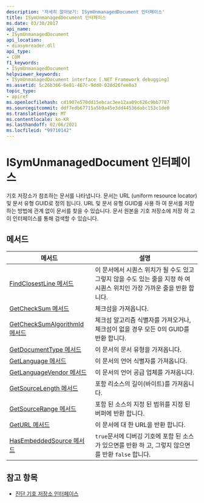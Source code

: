 ```yaml
---
description: '자세히 알아보기: ISymUnmanagedDocument 인터페이스'
title: ISymUnmanagedDocument 인터페이스
ms.date: 03/30/2017
api_name:
- ISymUnmanagedDocument
api_location:
- diasymreader.dll
api_type:
- COM
f1_keywords:
- ISymUnmanagedDocument
helpviewer_keywords:
- ISymUnmanagedDocument interface [.NET Framework debugging]
ms.assetid: 5c26b366-6e81-467c-9dd0-02dd26fee0a3
topic_type:
- apiref
ms.openlocfilehash: cd1907e570dd15ebcac3ee12aa09c626c9bb7787
ms.sourcegitcommit: ddf7edb67715a5b9a45e3dd44536dabc153c1de0
ms.translationtype: MT
ms.contentlocale: ko-KR
ms.lasthandoff: 02/06/2021
ms.locfileid: "99710142"
---
```

# <a name="isymunmanageddocument-interface"></a>ISymUnmanagedDocument 인터페이스

기호 저장소가 참조하는 문서를 나타냅니다. 문서는 URL (uniform resource locator) 및 문서 유형 GUID로 정의 됩니다. URL 및 문서 유형 GUID를 사용 하 여 문서를 저장 하는 방법에 관계 없이 문서를 찾을 수 있습니다. 문서 원본을 기호 저장소에 저장 하 고이 인터페이스를 통해 검색할 수 있습니다.  
  
## <a name="methods"></a>메서드  
  
|메서드|설명|  
|------------|-----------------|  
|[FindClosestLine 메서드](isymunmanageddocument-findclosestline-method.md)|이 문서에서 시퀀스 위치가 될 수도 있고 그렇지 않을 수도 있는 줄을 지정 하 여 시퀀스 위치인 가장 가까운 줄을 반환 합니다.|  
|[GetCheckSum 메서드](isymunmanageddocument-getchecksum-method.md)|체크섬을 가져옵니다.|  
|[GetCheckSumAlgorithmId 메서드](isymunmanageddocument-getchecksumalgorithmid-method.md)|체크섬 알고리즘 식별자를 가져오거나, 체크섬이 없을 경우 모든 0의 GUID를 반환 합니다.|  
|[GetDocumentType 메서드](isymunmanageddocument-getdocumenttype-method.md)|이 문서의 문서 유형을 가져옵니다.|  
|[GetLanguage 메서드](isymunmanageddocument-getlanguage-method.md)|이 문서의 언어 식별자를 가져옵니다.|  
|[GetLanguageVendor 메서드](isymunmanageddocument-getlanguagevendor-method.md)|이 문서의 언어 공급 업체를 가져옵니다.|  
|[GetSourceLength 메서드](isymunmanageddocument-getsourcelength-method.md)|포함 리소스의 길이(바이트)를 가져옵니다.|  
|[GetSourceRange 메서드](isymunmanageddocument-getsourcerange-method.md)|포함 된 소스의 지정 된 범위를 지정 된 버퍼에 반환 합니다.|  
|[GetURL 메서드](isymunmanageddocument-geturl-method.md)|이 문서에 대 한 URL을 반환 합니다.|  
|[HasEmbeddedSource 메서드](isymunmanageddocument-hasembeddedsource-method.md)|`true`문서에 디버깅 기호에 포함 된 소스가 있으면를 반환 하 고, 그렇지 않으면를 반환 `false` 합니다.|  
  
## <a name="see-also"></a>참고 항목

- [진단 기호 저장소 인터페이스](diagnostics-symbol-store-interfaces.md)

